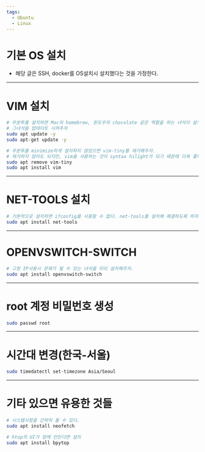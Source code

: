 ```yaml
---
tags:
  - Ubuntu
  - Linux
---
```

# 기본 OS 설치
* 해당 글은 SSH, docker를 OS설치시 설치했다는 것을 가정한다.

---
# VIM 설치
```bash
# 우분투를 설치하면 Mac의 homebrew, 윈도우의 chocolate 같은 역할을 하는 녀석이 설치된다.
# 그녀석을 업데이트 시켜주자
sudo apt update -y
sudo apt-get update -y

# 우분투를 minimize하게 설치하지 않았으면 vim-tiny를 제거해주자.
# 제거하지 않아도 되지만, vim을 사용하는 것이 syntax hilight가 되기 때문에 더욱 좋다.
sudo apt remove vim-tiny
sudo apt install vim
```

---
# NET-TOOLS 설치
```bash
# 기본적으로 설치하면 ifconfig를 사용할 수 없다. net-tools를 설치해 해결하도록 하자.
sudo apt install net-tools
```

---
# OPENVSWITCH-SWITCH
```bash
# 고정 IP사용시 문제가 될 수 있는 녀석을 미리 설치해주자.
sudo apt install openvswitch-switch
```

---
# root 계정 비밀번호 생성
```bash
sudo passwd root
```

---
# 시간대 변경(한국-서울)
```bash
sudo timedatectl set-timezone Asia/Seoul
```


---
# 기타 있으면 유용한 것들
```bash
# 시스템사항을 간략히 볼 수 있다.
sudo apt install neofetch

# htop의 UI가 맘에 안든다면 설치
sudo apt install bpytop
```